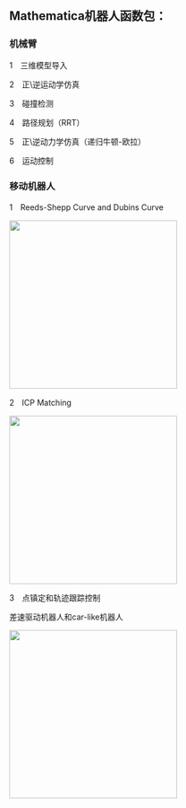 ## Mathematica机器人函数包：

### 机械臂

1　三维模型导入

2　正\逆运动学仿真

3　碰撞检测

4　路径规划（RRT）

5　正\逆动力学仿真（递归牛顿-欧拉）

6　运动控制

### 移动机器人

1　Reeds-Shepp Curve and Dubins Curve

<img src="https://raw.githubusercontent.com/robinvista/Mathematica/master/gif/5-1.gif" height="300" />

2　ICP Matching

<img src="https://github.com/robinvista/Mathematica/blob/master/gif/2.gif" height="300" />

3　点镇定和轨迹跟踪控制

   差速驱动机器人和car-like机器人
   
<img src="https://github.com/robinvista/Mathematica/blob/master/gif/RVC%E5%B7%AE%E5%88%86.gif" height="300" />
